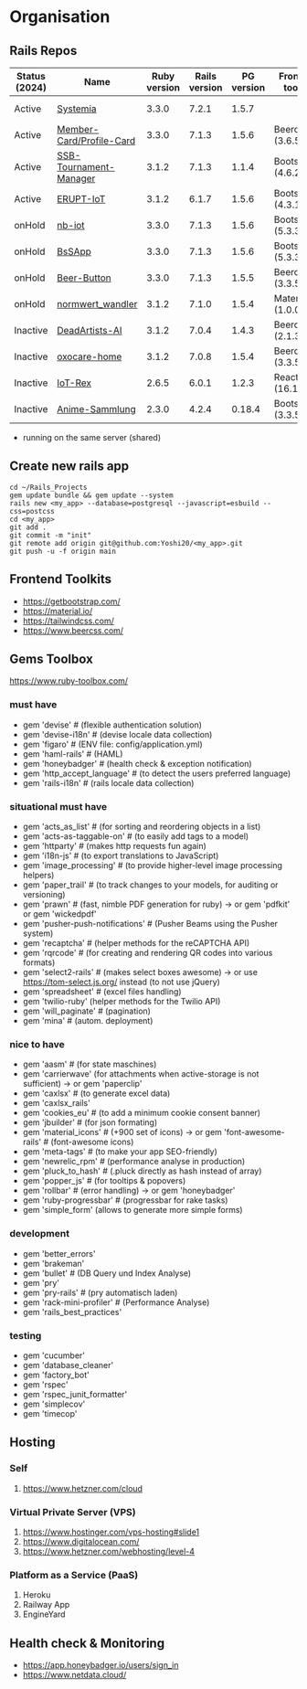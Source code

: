 # Organisation

## Rails Repos

| Status (2024) | Name | Ruby version | Rails version | PG version | Frontend toolkit | javascript | host |
| ------------- | ---- | ------------ | ------------- | ---------- | ---------------- | ---------- | ---- |
| Active | [Systemia](https://github.com/Yoshi20/Systemia) | 3.3.0 | 7.2.1 | 1.5.7 | | esbuild | Hetzner (~0€)* |
| Active | [Member-Card/Profile-Card](https://github.com/Embedded-Science/member-card) | 3.3.0 | 7.1.3 | 1.5.6 | Beercss (3.6.5) | esbuild | Hetzner (~6.5€) |
| Active | [SSB-Tournament-Manager](https://github.com/Yoshi20/SSB-Tournament-Manager) | 3.1.2 | 7.1.3 | 1.1.4 | Bootstrap (4.6.2) | asset pipeline | heroku.com ($16) |
| Active | [ERUPT-IoT](https://github.com/Yoshi20/ERUPT-IoT) | 3.1.2 | 6.1.7 | 1.5.6 | Bootstrap (4.3.1) | asset pipeline | Hetzner (~4€) |
| onHold | [nb-iot](https://github.com/Embedded-Science/nb-iot) | 3.3.0 | 7.1.3 | 1.5.6 | Bootstrap (5.3.3) | esbuild | Hetzner (by lv) |
| onHold | [BsSApp](https://github.com/Yoshi20/bssapp) | 3.3.0 | 7.1.3 | 1.5.6 | Bootstrap (5.3.3) | esbuild | Hetzner (~0€)* |
| onHold | [Beer-Button](https://github.com/Yoshi20/Beer-Button) | 3.3.0 | 7.1.3 | 1.5.5 | Beercss (3.3.5) | esbuild | Hetzner (~0€)* |
| onHold | [normwert_wandler](https://github.com/Embedded-Science/normwert_wandler) | 3.1.2 | 7.1.0 | 1.5.4 | Materialize (1.0.0) | asset pipeline | Hetzner (~4.5€)* |
| Inactive | [DeadArtists-AI](https://github.com/Yoshi20/DeadArtists-Ai) | 3.1.2 | 7.0.4 | 1.4.3 | Beercss (2.1.3) | esbuild | |
| Inactive | [oxocare-home](https://github.com/Embedded-Science/oxocare-home) | 3.1.2 | 7.0.8 | 1.5.4 | Beercss (3.3.5) | esbuild | |
| Inactive | [IoT-Rex](https://github.com/Yoshi20/IoT-Rex) | 2.6.5 | 6.0.1 | 1.2.3 | React (16.11.0) | asset pipeline | |
| Inactive | [Anime-Sammlung](https://github.com/Yoshi20/Anime-Sammlung) | 2.3.0 | 4.2.4 | 0.18.4 | Bootstrap (3.3.5) | asset pipeline | |

* running on the same server (shared)

## Create new rails app

```
cd ~/Rails_Projects
gem update bundle && gem update --system
rails new <my_app> --database=postgresql --javascript=esbuild --css=postcss
cd <my_app>
git add .
git commit -m "init"
git remote add origin git@github.com:Yoshi20/<my_app>.git
git push -u -f origin main
```

## Frontend Toolkits

- https://getbootstrap.com/
- https://material.io/
- https://tailwindcss.com/
- https://www.beercss.com/

## Gems Toolbox

https://www.ruby-toolbox.com/

### must have

- gem 'devise' # (flexible authentication solution)
- gem 'devise-i18n' # (devise locale data collection)
- gem 'figaro' # (ENV file: config/application.yml)
- gem 'haml-rails' # (HAML)
- gem 'honeybadger' # (health check & exception notification)
- gem 'http_accept_language' # (to detect the users preferred language)
- gem 'rails-i18n' # (rails locale data collection)

### situational must have

- gem 'acts_as_list' # (for sorting and reordering objects in a list)
- gem 'acts-as-taggable-on' # (to easily add tags to a model)
- gem 'httparty' # (makes http requests fun again)
- gem 'i18n-js' # (to export translations to JavaScript)
- gem 'image_processing' # (to provide higher-level image processing helpers)
- gem 'paper_trail' # (to track changes to your models, for auditing or versioning)
- gem 'prawn' # (fast, nimble PDF generation for ruby) -> or gem 'pdfkit' or gem 'wickedpdf'
- gem 'pusher-push-notifications' # (Pusher Beams using the Pusher system)
- gem 'recaptcha' # (helper methods for the reCAPTCHA API)
- gem 'rqrcode' # (for creating and rendering QR codes into various formats)
- gem 'select2-rails' # (makes select boxes awesome) -> or use https://tom-select.js.org/ instead (to not use jQuery)
- gem 'spreadsheet' # (excel files handling)
- gem 'twilio-ruby' (helper methods for the Twilio API)
- gem 'will_paginate' # (pagination)
- gem 'mina' # (autom. deployment)

### nice to have

- gem 'aasm' # (for state maschines)
- gem 'carrierwave' (for attachments when active-storage is not sufficient) -> or gem 'paperclip'
- gem 'caxlsx' # (to generate excel data)
- gem 'caxlsx_rails'
- gem 'cookies_eu' # (to add a minimum cookie consent banner)
- gem 'jbuilder' # (for json formating)
- gem 'material_icons' # (+900 set of icons) -> or gem 'font-awesome-rails' # (font-awesome icons)
- gem 'meta-tags' # (to make your app SEO-friendly)
- gem 'newrelic_rpm' # (performance analyse in production)
- gem 'pluck_to_hash' # (.pluck directly as hash instead of array)
- gem 'popper_js' # (for tooltips & popovers)
- gem 'rollbar' # (error handling) -> or gem 'honeybadger'
- gem 'ruby-progressbar' # (progressbar for rake tasks)
- gem 'simple_form' (allows to generate more simple forms)

### development

- gem 'better_errors'
- gem 'brakeman'
- gem 'bullet' # (DB Query und Index Analyse)
- gem 'pry'
- gem 'pry-rails' # (pry automatisch laden)
- gem 'rack-mini-profiler' # (Performance Analyse)
- gem 'rails_best_practices'

### testing

- gem 'cucumber'
- gem 'database_cleaner'
- gem 'factory_bot'
- gem 'rspec'
- gem 'rspec_junit_formatter'
- gem 'simplecov'
- gem 'timecop'

## Hosting

### Self

1. https://www.hetzner.com/cloud

### Virtual Private Server (VPS)

1. https://www.hostinger.com/vps-hosting#slide1
2. https://www.digitalocean.com/
3. https://www.hetzner.com/webhosting/level-4

### Platform as a Service (PaaS)

1. Heroku
2. Railway App
3. EngineYard

## Health check & Monitoring

- https://app.honeybadger.io/users/sign_in
- https://www.netdata.cloud/
